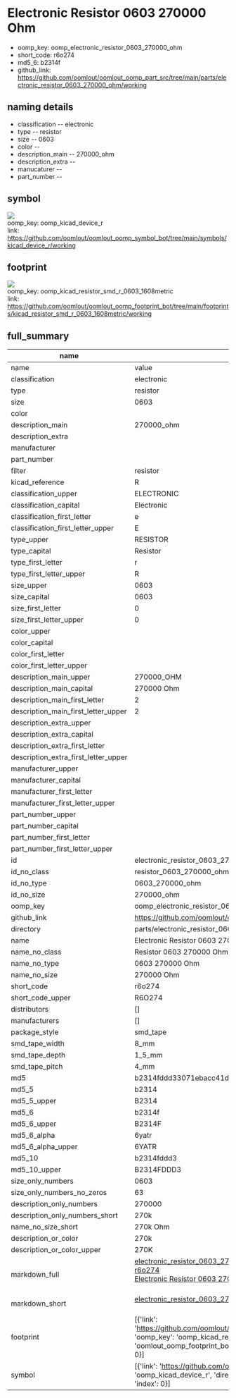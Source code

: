 # Electronic Resistor 0603 270000 Ohm

  
* oomp_key: oomp_electronic_resistor_0603_270000_ohm 
* short_code: r6o274
* md5_6: b2314f  
* github_link: https://github.com/oomlout/oomlout_oomp_part_src/tree/main/parts/electronic_resistor_0603_270000_ohm/working  
## naming details
* classification -- electronic
* type -- resistor
* size -- 0603
* color -- 
* description_main -- 270000_ohm
* description_extra -- 
* manucaturer -- 
* part_number -- 



## symbol

![](symbol/{index}/working/working_600.png)  
oomp_key: oomp_kicad_device_r  
link: https://github.com/oomlout/oomlout_oomp_symbol_bot/tree/main/symbols/kicad_device_r/working  

## footprint

![](footprint/{index}/working/working_600.png)  
oomp_key: oomp_kicad_resistor_smd_r_0603_1608metric  
link: https://github.com/oomlout/oomlout_oomp_footprint_bot/tree/main/footprints/kicad_resistor_smd_r_0603_1608metric/working  

## full_summary
| name | value | 
| --- | --- | 
| name | value | 
| classification | electronic | 
| type | resistor | 
| size | 0603 | 
| color |  | 
| description_main | 270000_ohm | 
| description_extra |  | 
| manufacturer |  | 
| part_number |  | 
| filter | resistor | 
| kicad_reference | R | 
| classification_upper | ELECTRONIC | 
| classification_capital | Electronic | 
| classification_first_letter | e | 
| classification_first_letter_upper | E | 
| type_upper | RESISTOR | 
| type_capital | Resistor | 
| type_first_letter | r | 
| type_first_letter_upper | R | 
| size_upper | 0603 | 
| size_capital | 0603 | 
| size_first_letter | 0 | 
| size_first_letter_upper | 0 | 
| color_upper |  | 
| color_capital |  | 
| color_first_letter |  | 
| color_first_letter_upper |  | 
| description_main_upper | 270000_OHM | 
| description_main_capital | 270000 Ohm | 
| description_main_first_letter | 2 | 
| description_main_first_letter_upper | 2 | 
| description_extra_upper |  | 
| description_extra_capital |  | 
| description_extra_first_letter |  | 
| description_extra_first_letter_upper |  | 
| manufacturer_upper |  | 
| manufacturer_capital |  | 
| manufacturer_first_letter |  | 
| manufacturer_first_letter_upper |  | 
| part_number_upper |  | 
| part_number_capital |  | 
| part_number_first_letter |  | 
| part_number_first_letter_upper |  | 
| id | electronic_resistor_0603_270000_ohm | 
| id_no_class | resistor_0603_270000_ohm | 
| id_no_type | 0603_270000_ohm | 
| id_no_size | 270000_ohm | 
| oomp_key | oomp_electronic_resistor_0603_270000_ohm | 
| github_link | https://github.com/oomlout/oomlout_oomp_part_src/tree/main/parts/electronic_resistor_0603_270000_ohm/working | 
| directory | parts/electronic_resistor_0603_270000_ohm | 
| name | Electronic Resistor 0603 270000 Ohm | 
| name_no_class | Resistor 0603 270000 Ohm | 
| name_no_type | 0603 270000 Ohm | 
| name_no_size | 270000 Ohm | 
| short_code | r6o274 | 
| short_code_upper | R6O274 | 
| distributors | [] | 
| manufacturers | [] | 
| package_style | smd_tape | 
| smd_tape_width | 8_mm | 
| smd_tape_depth | 1_5_mm | 
| smd_tape_pitch | 4_mm | 
| md5 | b2314fddd33071ebacc41dbf133670c2 | 
| md5_5 | b2314 | 
| md5_5_upper | B2314 | 
| md5_6 | b2314f | 
| md5_6_upper | B2314F | 
| md5_6_alpha | 6yatr | 
| md5_6_alpha_upper | 6YATR | 
| md5_10 | b2314fddd3 | 
| md5_10_upper | B2314FDDD3 | 
| size_only_numbers | 0603 | 
| size_only_numbers_no_zeros | 63 | 
| description_only_numbers | 270000 | 
| description_only_numbers_short | 270k | 
| name_no_size_short | 270k Ohm | 
| description_or_color | 270k | 
| description_or_color_upper | 270K | 
| markdown_full | [electronic_resistor_0603_270000_ohm](https://github.com/oomlout/oomlout_oomp_part_src/tree/main/parts/electronic_resistor_0603_270000_ohm/working)<br>[r6o274](https://github.com/oomlout/oomlout_oomp_part_src/tree/main/parts/electronic_resistor_0603_270000_ohm/working)<br>[Electronic Resistor 0603 270000 Ohm](https://github.com/oomlout/oomlout_oomp_part_src/tree/main/parts/electronic_resistor_0603_270000_ohm/working)<br><br> | 
| markdown_short | [electronic_resistor_0603_270000_ohm](https://github.com/oomlout/oomlout_oomp_part_src/tree/main/parts/electronic_resistor_0603_270000_ohm/working)<br><br> | 
| footprint | [{'link': 'https://github.com/oomlout/oomlout_oomp_footprint_bot/tree/main/foootprntss/kicad_resistor_smd_r_0603_1608metric', 'oomp_key': 'oomp_kicad_resistor_smd_r_0603_1608metric', 'directory': 'oomlout_oomp_footprint_bot/footprints/kicad_resistor_smd_r_0603_1608metric//working/working.kicad_mod', 'index': 0}] | 
| symbol | [{'link': 'https://github.com/oomlout/oomlout_oomp_symbol_bot/tree/main/symbols/kicad_device_r', 'oomp_key': 'oomp_kicad_device_r', 'directory': 'oomlout_oomp_symbol_bot/symbols/kicad_device_r//working/working.kicad_sym', 'index': 0}] | 
